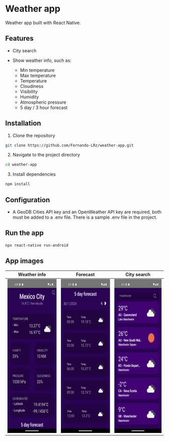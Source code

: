 # Weather app
Weather app built with React Native.

## Features
 * City search
 * Show weather info, such as:
   
   - Min temperature
   - Max temperature
   - Temperature
   - Cloudiness
   - Visibility
   - Humidity
   - Atmospheric pressure
   - 5 day / 3 hour forecast
 
## Installation
1. Clone the repository
```bash
git clone https://github.com/Fernando-LRz/weather-app.git
``` 
2. Navigate to the project directory
```bash
cd weather-app
```
3. Install dependencies
```bash
npm install
```

## Configuration
 * A GeoDB Cities API key and an OpenWeather API key are required, both must be added to a .env file. There is a sample .env file in the project.

## Run the app
```bash
npx react-native run-android
```

## App images
| Weather info                                                | Forecast                                                           | City search                                                 | 
| ----------------------------------------------------------- | ------------------------------------------------------------------ | ----------------------------------------------------------- | 
| <img src="images/weather.png" width="240" height="490"/>    | <img src="images/forecast.png" width="240" height="490"/>          | <img src="images/search.png" width="240" height="490"/>     | 
